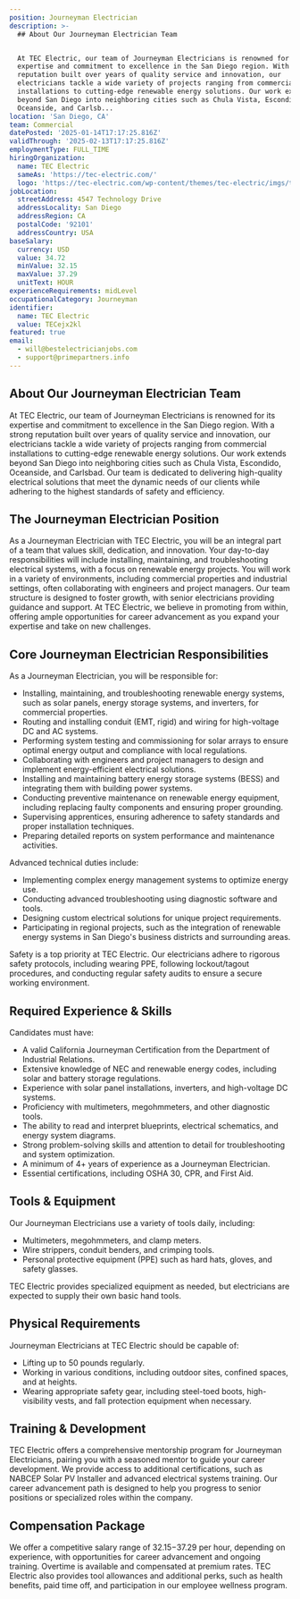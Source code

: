 ```yaml
---
position: Journeyman Electrician
description: >-
  ## About Our Journeyman Electrician Team


  At TEC Electric, our team of Journeyman Electricians is renowned for its
  expertise and commitment to excellence in the San Diego region. With a strong
  reputation built over years of quality service and innovation, our
  electricians tackle a wide variety of projects ranging from commercial
  installations to cutting-edge renewable energy solutions. Our work extends
  beyond San Diego into neighboring cities such as Chula Vista, Escondido,
  Oceanside, and Carlsb...
location: 'San Diego, CA'
team: Commercial
datePosted: '2025-01-14T17:17:25.816Z'
validThrough: '2025-02-13T17:17:25.816Z'
employmentType: FULL_TIME
hiringOrganization:
  name: TEC Electric
  sameAs: 'https://tec-electric.com/'
  logo: 'https://tec-electric.com/wp-content/themes/tec-electric/imgs/tec-logo.png'
jobLocation:
  streetAddress: 4547 Technology Drive
  addressLocality: San Diego
  addressRegion: CA
  postalCode: '92101'
  addressCountry: USA
baseSalary:
  currency: USD
  value: 34.72
  minValue: 32.15
  maxValue: 37.29
  unitText: HOUR
experienceRequirements: midLevel
occupationalCategory: Journeyman
identifier:
  name: TEC Electric
  value: TECejx2kl
featured: true
email:
  - will@bestelectricianjobs.com
  - support@primepartners.info
---
```




## About Our Journeyman Electrician Team

At TEC Electric, our team of Journeyman Electricians is renowned for its expertise and commitment to excellence in the San Diego region. With a strong reputation built over years of quality service and innovation, our electricians tackle a wide variety of projects ranging from commercial installations to cutting-edge renewable energy solutions. Our work extends beyond San Diego into neighboring cities such as Chula Vista, Escondido, Oceanside, and Carlsbad. Our team is dedicated to delivering high-quality electrical solutions that meet the dynamic needs of our clients while adhering to the highest standards of safety and efficiency.

## The Journeyman Electrician Position

As a Journeyman Electrician with TEC Electric, you will be an integral part of a team that values skill, dedication, and innovation. Your day-to-day responsibilities will include installing, maintaining, and troubleshooting electrical systems, with a focus on renewable energy projects. You will work in a variety of environments, including commercial properties and industrial settings, often collaborating with engineers and project managers. Our team structure is designed to foster growth, with senior electricians providing guidance and support. At TEC Electric, we believe in promoting from within, offering ample opportunities for career advancement as you expand your expertise and take on new challenges.

## Core Journeyman Electrician Responsibilities

As a Journeyman Electrician, you will be responsible for:

- Installing, maintaining, and troubleshooting renewable energy systems, such as solar panels, energy storage systems, and inverters, for commercial properties.
- Routing and installing conduit (EMT, rigid) and wiring for high-voltage DC and AC systems.
- Performing system testing and commissioning for solar arrays to ensure optimal energy output and compliance with local regulations.
- Collaborating with engineers and project managers to design and implement energy-efficient electrical solutions.
- Installing and maintaining battery energy storage systems (BESS) and integrating them with building power systems.
- Conducting preventive maintenance on renewable energy equipment, including replacing faulty components and ensuring proper grounding.
- Supervising apprentices, ensuring adherence to safety standards and proper installation techniques.
- Preparing detailed reports on system performance and maintenance activities.

Advanced technical duties include:

- Implementing complex energy management systems to optimize energy use.
- Conducting advanced troubleshooting using diagnostic software and tools.
- Designing custom electrical solutions for unique project requirements.
- Participating in regional projects, such as the integration of renewable energy systems in San Diego's business districts and surrounding areas.

Safety is a top priority at TEC Electric. Our electricians adhere to rigorous safety protocols, including wearing PPE, following lockout/tagout procedures, and conducting regular safety audits to ensure a secure working environment.

## Required Experience & Skills

Candidates must have:

- A valid California Journeyman Certification from the Department of Industrial Relations.
- Extensive knowledge of NEC and renewable energy codes, including solar and battery storage regulations.
- Experience with solar panel installations, inverters, and high-voltage DC systems.
- Proficiency with multimeters, megohmmeters, and other diagnostic tools.
- The ability to read and interpret blueprints, electrical schematics, and energy system diagrams.
- Strong problem-solving skills and attention to detail for troubleshooting and system optimization.
- A minimum of 4+ years of experience as a Journeyman Electrician.
- Essential certifications, including OSHA 30, CPR, and First Aid.

## Tools & Equipment

Our Journeyman Electricians use a variety of tools daily, including:

- Multimeters, megohmmeters, and clamp meters.
- Wire strippers, conduit benders, and crimping tools.
- Personal protective equipment (PPE) such as hard hats, gloves, and safety glasses.

TEC Electric provides specialized equipment as needed, but electricians are expected to supply their own basic hand tools.

## Physical Requirements

Journeyman Electricians at TEC Electric should be capable of:

- Lifting up to 50 pounds regularly.
- Working in various conditions, including outdoor sites, confined spaces, and at heights.
- Wearing appropriate safety gear, including steel-toed boots, high-visibility vests, and fall protection equipment when necessary.

## Training & Development

TEC Electric offers a comprehensive mentorship program for Journeyman Electricians, pairing you with a seasoned mentor to guide your career development. We provide access to additional certifications, such as NABCEP Solar PV Installer and advanced electrical systems training. Our career advancement path is designed to help you progress to senior positions or specialized roles within the company.

## Compensation Package

We offer a competitive salary range of $32.15-$37.29 per hour, depending on experience, with opportunities for career advancement and ongoing training. Overtime is available and compensated at premium rates. TEC Electric also provides tool allowances and additional perks, such as health benefits, paid time off, and participation in our employee wellness program.